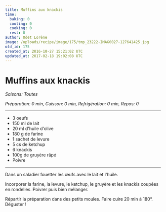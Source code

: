 ```yaml
---
title: Muffins aux knackis
time:
  baking: 0
  cooling: 0
  cooking: 0
  rest: 0
author: Odet Lorène
image: /uploads/recipe/image/175/tmp_23222-IMAG0027-127641425.jpg
old_id: 175
created_at: 2016-10-27 15:21:02 UTC
updated_at: 2017-02-18 19:02:08 UTC
---
```


# Muffins aux knackis



*Saisons: Toutes*

*Préparation: 0 min, Cuisson: 0 min, Refrigération: 0 min, Repos: 0*

---

- 3 oeufs
- 150 ml de lait
- 20 ml d'huile d'olive
- 180 g de farine
- 1 sachet de levure
- 5 cs de ketchup
- 6 knackis
- 100g de gruyère râpé
- Poivre

---

Dans un saladier fouetter les œufs avec le lait et l'huile. 

Incorporer la farine, la levure, le ketchup, le gruyère et les knackis coupées en rondelles. Poivrer puis bien mélanger.

Répartir la préparation dans des petits moules. Faire cuire 20 min à 180°. Déguster ! 
